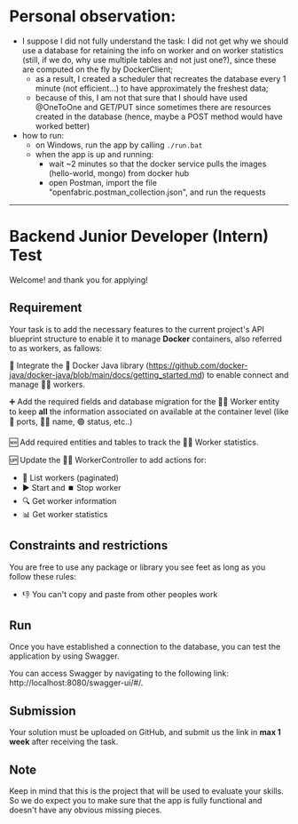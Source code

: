 # Personal observation:

- I suppose I did not fully understand the task: I did not get why we should use a database for retaining the info on
  worker and on worker statistics (still, if we do, why use multiple tables and not just one?), since these are computed
  on the fly by DockerClient;
    - as a result, I created a scheduler that recreates the database every 1 minute (not efficient...) to have
      approximately the freshest data;
    - because of this, I am not that sure that I should have used @OneToOne and GET/PUT since sometimes there are
      resources created in the database (hence, maybe a POST method would have worked better)
- how to run:
  - on Windows, run the app by calling ```./run.bat```
  - when the app is up and running:
    - wait ~2 minutes so that the docker service pulls the images (hello-world, mongo) from docker hub
    - open Postman, import the file "openfabric.postman_collection.json", and run the requests

--------------------------------

# Backend Junior Developer (Intern) Test

Welcome! and thank you for applying!

## Requirement

Your task is to add the necessary features to the current project's API blueprint structure to enable
it to manage **Docker** containers, also referred to as workers, as fallows:

🔄 Integrate the 🐳 Docker Java library (https://github.com/docker-java/docker-java/blob/main/docs/getting_started.md) to
enable connect and manage 👷‍♀️ workers.

➕ Add the required fields and database migration for the 👷‍♂️ Worker entity to keep **all** the information associated
on available at the container level (like 🔌 ports, 👨‍💼 name, 🟢 status, etc..)

🆕 Add required entities and tables to track the 👷‍♂️ Worker statistics.

🆙 Update the 👷‍♂️ WorkerController to add actions for:

* 📄 List workers (paginated)
* ▶️ Start and ⏹️ Stop worker
* 🔍 Get worker information
* 📊 Get worker statistics

## Constraints and restrictions

You are free to use any package or library you see feet as long as you follow these rules:

* 👎 You can't copy and paste from other peoples work

## Run

Once you have established a connection to the database, you can test the application by using Swagger.

You can access Swagger by navigating to the following link: http://localhost:8080/swagger-ui/#/.

## Submission

Your solution must be uploaded on GitHub, and submit us the link in **max 1 week** after receiving the task.

## Note

Keep in mind that this is the project that will be used to evaluate your skills.
So we do expect you to make sure that the app is fully functional and doesn't have any obvious missing pieces.